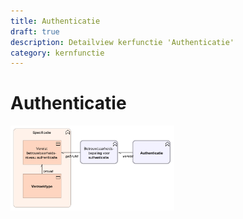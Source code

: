 ```yaml
---
title: Authenticatie
draft: true
description: Detailview kerfunctie 'Authenticatie' 
category: kernfunctie
---
```


# Authenticatie

<img src="./img/detailview_authenticatie.svg" alt="Een detailview in Archimate voor de kernfunctie 'Authenticatie'" title="Een detailview voor de kernfunctie 'Authenticatie'" style="width: 52%;">